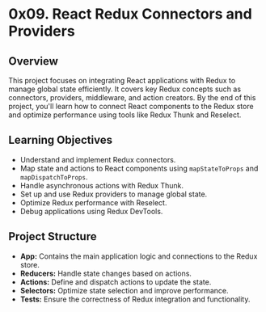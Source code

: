 # 0x09. React Redux Connectors and Providers

## Overview
This project focuses on integrating React applications with Redux to manage global state efficiently. It covers key Redux concepts such as connectors, providers, middleware, and action creators. By the end of this project, you'll learn how to connect React components to the Redux store and optimize performance using tools like Redux Thunk and Reselect.

## Learning Objectives
- Understand and implement Redux connectors.
- Map state and actions to React components using `mapStateToProps` and `mapDispatchToProps`.
- Handle asynchronous actions with Redux Thunk.
- Set up and use Redux providers to manage global state.
- Optimize Redux performance with Reselect.
- Debug applications using Redux DevTools.

## Project Structure
- **App:** Contains the main application logic and connections to the Redux store.
- **Reducers:** Handle state changes based on actions.
- **Actions:** Define and dispatch actions to update the state.
- **Selectors:** Optimize state selection and improve performance.
- **Tests:** Ensure the correctness of Redux integration and functionality.